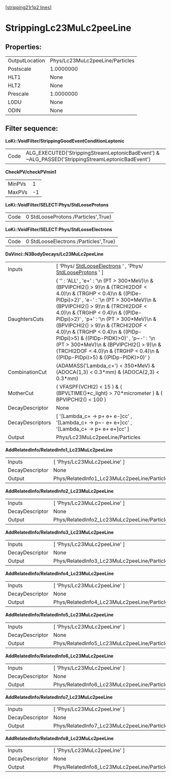 [[stripping21r1p2 lines]](./stripping21r1p2-index)

# StrippingLc23MuLc2peeLine

## Properties:

|                |                                 |
|----------------|---------------------------------|
| OutputLocation | Phys/Lc23MuLc2peeLine/Particles |
| Postscale      | 1.0000000                       |
| HLT1           | None                            |
| HLT2           | None                            |
| Prescale       | 1.0000000                       |
| L0DU           | None                            |
| ODIN           | None                            |

## Filter sequence:

**LoKi::VoidFilter/StrippingGoodEventConditionLeptonic**

|      |                                                                                                   |
|------|---------------------------------------------------------------------------------------------------|
| Code | ALG_EXECUTED('StrippingStreamLeptonicBadEvent') & \~ALG_PASSED('StrippingStreamLeptonicBadEvent') |

**CheckPV/checkPVmin1**

|        |     |
|--------|-----|
| MinPVs | 1   |
| MaxPVs | -1  |

**LoKi::VoidFilter/SELECT:Phys/StdLooseProtons**

|      |                                     |
|------|-------------------------------------|
| Code | 0 StdLooseProtons /Particles',True) |

**LoKi::VoidFilter/SELECT:Phys/StdLooseElectrons**

|      |                                       |
|------|---------------------------------------|
| Code | 0 StdLooseElectrons /Particles',True) |

**DaVinci::N3BodyDecays/Lc23MuLc2peeLine**

|                  |                                                                                                                                                                                                                                                                                                                                                                                                                                                                                                                                                |
|------------------|------------------------------------------------------------------------------------------------------------------------------------------------------------------------------------------------------------------------------------------------------------------------------------------------------------------------------------------------------------------------------------------------------------------------------------------------------------------------------------------------------------------------------------------------|
| Inputs           | [ 'Phys/ [StdLooseElectrons](./stripping21r1p2-stdlooseelectrons) ' , 'Phys/ [StdLooseProtons](./stripping21r1p2-stdlooseprotons) ' ]                                                                                                                                                                                                                                                                                                                                                                                                        |
| DaughtersCuts    | { '' : 'ALL' , 'e+' : '\n (PT \> 300\*MeV)\n & (BPVIPCHI2() \> 9)\n & (TRCHI2DOF \< 4.0)\n & (TRGHP \< 0.4)\n & ((PIDe-PIDpi)\>2)' , 'e-' : '\n (PT \> 300\*MeV)\n & (BPVIPCHI2() \> 9)\n & (TRCHI2DOF \< 4.0)\n & (TRGHP \< 0.4)\n & ((PIDe-PIDpi)\>2)' , 'p+' : '\n (PT \> 300\*MeV)\n & (BPVIPCHI2() \> 9)\n & (TRCHI2DOF \< 4.0)\n & (TRGHP \< 0.4)\n & ((PIDp-PIDpi)\>5) & ((PIDp-PIDK)\>0)' , 'p\~-' : '\n (PT \> 300\*MeV)\n & (BPVIPCHI2() \> 9)\n & (TRCHI2DOF \< 4.0)\n & (TRGHP \< 0.4)\n & ((PIDp-PIDpi)\>5) & ((PIDp-PIDK)\>0)' } |
| CombinationCut   | (ADAMASS('Lambda_c+') \< 350\*MeV) & (ADOCA(1,3) \< 0.3\*mm) & (ADOCA(2,3) \< 0.3\*mm)                                                                                                                                                                                                                                                                                                                                                                                                                                                         |
| MotherCut        | ( VFASPF(VCHI2) \< 15 ) & ( (BPVLTIME()\*c_light) \> 70\*micrometer ) & ( BPVIPCHI2() \< 100 )                                                                                                                                                                                                                                                                                                                                                                                                                                                 |
| DecayDescriptor  | None                                                                                                                                                                                                                                                                                                                                                                                                                                                                                                                                           |
| DecayDescriptors | [ '[Lambda_c+ -\> p+ e+ e-]cc' , '[Lambda_c+ -\> p\~- e+ e+]cc' , '[Lambda_c+ -\> p+ e+ e+]cc' ]                                                                                                                                                                                                                                                                                                                                                                                                                                       |
| Output           | Phys/Lc23MuLc2peeLine/Particles                                                                                                                                                                                                                                                                                                                                                                                                                                                                                                                |

**AddRelatedInfo/RelatedInfo1_Lc23MuLc2peeLine**

|                 |                                              |
|-----------------|----------------------------------------------|
| Inputs          | [ 'Phys/Lc23MuLc2peeLine' ]                |
| DecayDescriptor | None                                         |
| Output          | Phys/RelatedInfo1_Lc23MuLc2peeLine/Particles |

**AddRelatedInfo/RelatedInfo2_Lc23MuLc2peeLine**

|                 |                                              |
|-----------------|----------------------------------------------|
| Inputs          | [ 'Phys/Lc23MuLc2peeLine' ]                |
| DecayDescriptor | None                                         |
| Output          | Phys/RelatedInfo2_Lc23MuLc2peeLine/Particles |

**AddRelatedInfo/RelatedInfo3_Lc23MuLc2peeLine**

|                 |                                              |
|-----------------|----------------------------------------------|
| Inputs          | [ 'Phys/Lc23MuLc2peeLine' ]                |
| DecayDescriptor | None                                         |
| Output          | Phys/RelatedInfo3_Lc23MuLc2peeLine/Particles |

**AddRelatedInfo/RelatedInfo4_Lc23MuLc2peeLine**

|                 |                                              |
|-----------------|----------------------------------------------|
| Inputs          | [ 'Phys/Lc23MuLc2peeLine' ]                |
| DecayDescriptor | None                                         |
| Output          | Phys/RelatedInfo4_Lc23MuLc2peeLine/Particles |

**AddRelatedInfo/RelatedInfo5_Lc23MuLc2peeLine**

|                 |                                              |
|-----------------|----------------------------------------------|
| Inputs          | [ 'Phys/Lc23MuLc2peeLine' ]                |
| DecayDescriptor | None                                         |
| Output          | Phys/RelatedInfo5_Lc23MuLc2peeLine/Particles |

**AddRelatedInfo/RelatedInfo6_Lc23MuLc2peeLine**

|                 |                                              |
|-----------------|----------------------------------------------|
| Inputs          | [ 'Phys/Lc23MuLc2peeLine' ]                |
| DecayDescriptor | None                                         |
| Output          | Phys/RelatedInfo6_Lc23MuLc2peeLine/Particles |

**AddRelatedInfo/RelatedInfo7_Lc23MuLc2peeLine**

|                 |                                              |
|-----------------|----------------------------------------------|
| Inputs          | [ 'Phys/Lc23MuLc2peeLine' ]                |
| DecayDescriptor | None                                         |
| Output          | Phys/RelatedInfo7_Lc23MuLc2peeLine/Particles |

**AddRelatedInfo/RelatedInfo8_Lc23MuLc2peeLine**

|                 |                                              |
|-----------------|----------------------------------------------|
| Inputs          | [ 'Phys/Lc23MuLc2peeLine' ]                |
| DecayDescriptor | None                                         |
| Output          | Phys/RelatedInfo8_Lc23MuLc2peeLine/Particles |
